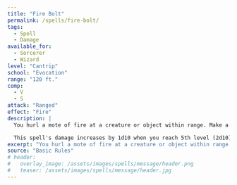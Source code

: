 ```yaml
---
title: "Fire Bolt"
permalink: /spells/fire-bolt/
tags:
  - Spell
  - Damage
available_for:
  - Sorcerer
  - Wizard
level: "Cantrip"
school: "Evocation"
range: "120 ft."
comp:
  - V
  - S
attack: "Ranged"
effect: "Fire"
description: |
  You hurl a mote of fire at a creature or object within range. Make a ranged spell attack against the target. On a hit, the target takes 1d10 fire damage. A flammable object hit by this spell ignites if it isn't being worn or carried.

  This spell's damage increases by 1d10 when you reach 5th level (2d10), 11th level (3d10), and 17th level (4d10).
excerpt: "You hurl a mote of fire at a creature or object within range."
source: "Basic Rules"
# header:
#   overlay_image: /assets/images/spells/message/header.png
#   teaser: /assets/images/spells/message/header.jpg
---
```

